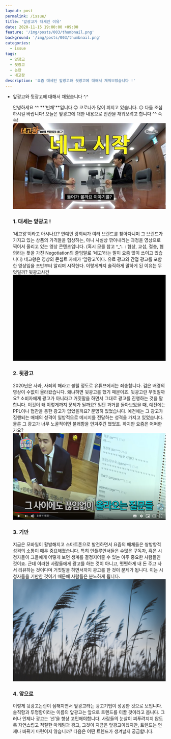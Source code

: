 ```yaml
---
layout: post
permalink: /issue/
title: '앞광고가 대세인 이유'
date: 2020-11-15 19:00:00 +09:00
feature: '/img/posts/003/thumbnail.png'
background: '/img/posts/003/thumbnail.png'
categories:
  - issue
tags:
  - 앞광고
  - 뒷광고
  - 논란
  - 네고왕
description: '요즘 대세인 앞광고와 뒷광고에 대해서 채워보았습니다 !'
---
```

* 앞광고와 뒷광고에 대해서 채웠습니다 ^.^


    안녕하세요 ^^ **'빈채'**입니다 😊
    코로나가 많이 퍼지고 있습니다. ☹ 다들 조심하시길 바랍니다!
    오늘은 앞광고에 대한 내용으로 빈칸을 채워보려고 합니다 ^^ 슥슥!
    ![nego.jpg](/img/posts/003/nego.jpg)

    ### 1. 대세는 앞광고 !
    ‘네고왕’이라고 아시나요? 연예인 광희씨가 여러 브랜드를 찾아다니며 그 브랜드가 가지고 있는 상품의 가격들을 협상하는, 아니 사실상 깎아내리는 과정을 영상으로 찍어서 올리고 있는 영상 콘텐츠입니다. (혹시 모를 참고 ^_^.. : 협상, 교섭, 절충, 협의라는 뜻을 가진 Negotiation의 줄임말로 ‘네고’라는 말이 요즘 많이 쓰이고 있습니다)
    네고왕은 영상의 콘셉트 자체가 ‘앞광고’이다. 유료 광고와 간접 광고를 포함한 영상임을 초반부터 알리며 시작한다. 이렇게까지 솔직하게 말하게 된 이유는 무엇일까?
    뒷광고사건
    ![black.png](/img/posts/003/black.png)

    ### 2. 뒷광고
    2020년은 사과, 사죄의 해라고 불릴 정도로 유튜브에서는 죄송합니다. 검은 배경의 영상이 수없이 올라왔습니다. 왜냐하면 뒷광고를 했기 때문이죠. 뒷광고란 무엇일까요? 소비자에게 광고가 아니라고 거짓말을 하면서 그대로 광고를 진행하는 것을 말합니다. 이것이 왜 이렇게까지 문제가 될까요? 일단 과거를 돌아보았을 때, 예전에는 PPL이나 협찬을 통한 광고가 없었을까요? 분명히 있었습니다. 예전에는 그 광고가 집행되는 매체의 성격이 일방적으로 메시지를 전달하는 성격을 가지고 있었습니다. 물론 그 광고가 너무 노골적이면 불쾌함을 안겨주긴 했었죠. 하지만 요즘은 어떠한가요?
    ![communication.png](/img/posts/003/communication.png)

    ### 3. 기만
    지금은 모바일이 활발해지고 스마트폰으로 발전하면서 요즘의 매체들은 쌍방향적 성격의 소통이 매우 중요해졌습니다. 특히 인플루언서들은 수많은 구독자, 혹은 시청자들이 그들에게 어떻게 보면 생계를 결정지어줄 수 있는 아주 중요한 사람들인 것이죠. 근데 이러한 사람들에게 광고를 하는 것이 아니고, 떳떳하게 내 돈 주고 사서 리뷰하는 것이다며 거짓말을 하면서까지 광고를 한 것이 문제가 됩니다. 이는 시청자들을 기만한 것이기 때문에 사람들은 분노하게 됩니다.
    ![wind.jpg](/img/posts/003/wind.jpg)

    ### 4. 앞으로
    이렇게 뒷광고논란이 심해지면서 앞광고라는 광고기법이 성공한 것으로 보입니다. 솔직함과 투명함이라는 이름의 앞광고는 앞으로 트렌드를 이끌 것이라고 봅니다. 그러나 언제나 광고는 ‘선’을 항상 고민해야합니다. 사람들의 눈살이 찌푸려지지 않도록 자연스럽고 적절한 마케팅과 광고, 그것이 지금은 앞광고이겠지만, 트렌드는 언제나 바뀌기 마련이지 않습니까? 다음은 어떤 트렌드가 생겨날지 궁금합니다.
